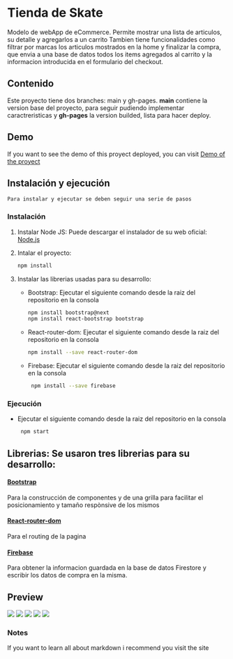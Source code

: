 # Tienda de Skate
Modelo de webApp de eCommerce. Permite mostrar una lista de articulos, su detalle y agregarlos a un carrito
Tambien tiene funcionalidades como filtrar por marcas los articulos mostrados en la home y finalizar la compra, que envia a una base de datos todos los items agregados al carrito y la informacion introducida en el formulario del checkout.

## Contenido

Este proyecto tiene dos branches: main y gh-pages. **main** contiene la version base del proyecto, para seguir pudiendo implementar caractreristicas y **gh-pages** la version builded, lista para hacer deploy.
## Demo
If you want to see the demo of this proyect deployed, you can visit [Demo of the proyect](https://anabelisa.co/tips-para-hacer-un-buen-readme-md/)

## Instalación y ejecución
    Para instalar y ejecutar se deben seguir una serie de pasos
### Instalación
1. Instalar Node JS: Puede descargar el instalador de su web oficial: [Node.js](https://nodejs.org/es/)

2. Intalar el proyecto: 
    ```bash
    npm install
    ```

3. Instalar las librerias usadas para su desarrollo:
    * Bootstrap: Ejecutar el siguiente comando desde la raiz del repositorio en la consola 
        ```bash
        npm install bootstrap@next
        npm install react-bootstrap bootstrap
        ```
    * React-router-dom: Ejecutar el siguiente comando desde la raiz del repositorio en la consola 
        ```bash
        npm install --save react-router-dom
        ```
    * Firebase: Ejecutar el siguiente comando desde la raiz del repositorio en la consola 
       ```bash
        npm install --save firebase
        ```
### Ejecución
* Ejecutar el siguiente comando desde la raiz del repositorio en la consola 
   ```bash
    npm start
    ```
## Librerias: Se usaron tres librerias para su desarrollo:
#### [Bootstrap](https://react-bootstrap.github.io/)
Para la construcción de componentes y de una grilla para facilitar el posicionamiento y tamaño respònsive de los mismos
#### [React-router-dom](https://reactrouter.com/)
Para el routing de la pagina
#### [Firebase](https://firebase.google.com/)
Para obtener la informacion guardada en la base de datos Firestore y escribir los datos de compra en la misma.

## Preview

![](/preview/1.jpg)
![](/preview/2.jpg)
![](/preview/3.jpg)
![](/preview/4.jpg)
![](/preview/5.jpg)

### Notes
If you want to learn all about markdown i recommend you visit the site 
